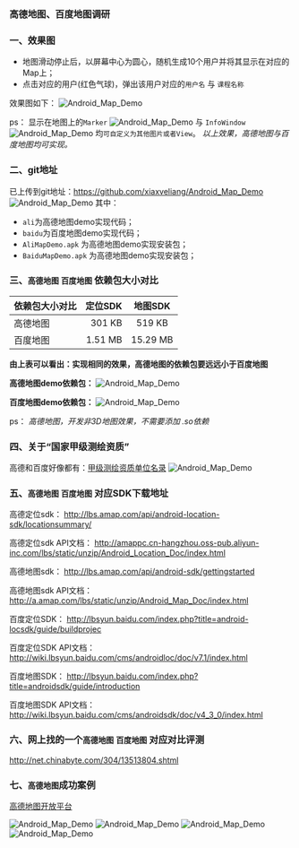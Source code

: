 ### 高德地图、百度地图调研


### 一、效果图

+ 地图滑动停止后，以屏幕中心为圆心，随机生成10个用户并将其显示在对应的Map上；
+ 点击对应的用户(红色气球)，弹出该用户对应的`用户名` 与 `课程名称`

效果图如下：
![Android_Map_Demo](./image/ali_map02.png)

ps：
显示在地图上的`Marker` ![Android_Map_Demo](./image/marker.png) 与 `InfoWindow` ![Android_Map_Demo](./image/info_window.png) 均`可自定义为其他图片或者View`。
*以上效果，高德地图与百度地图均可实现。*


### 二、git地址
已上传到git地址：https://github.com/xiaxveliang/Android_Map_Demo
![Android_Map_Demo](./image/git.png)
其中：
+ `ali`为高德地图demo实现代码；
+ `baidu`为百度地图demo实现代码；
+ `AliMapDemo.apk` 为高德地图demo实现安装包；
+ `BaiduMapDemo.apk` 为高德地图demo实现安装包；


### 三、`高德地图` `百度地图` 依赖包大小对比

| 依赖包大小对比      |     定位SDK|   地图SDK   |
| :-------- | --------:| :------: |
| 高德地图    |   301 KB |  519 KB  |
| 百度地图    |   1.51 MB |  15.29 MB  |

**由上表可以看出：实现相同的效果，高德地图的依赖包要远远小于百度地图**

**高德地图demo依赖包：**
![Android_Map_Demo](./image/ali_lib.png)

**百度地图demo依赖包：**
![Android_Map_Demo](./image/baidu_lib.png)

ps：
*高德地图，开发非3D地图效果，不需要添加 .so依赖*

### 四、关于“国家甲级测绘资质”
高德和百度好像都有：[甲级测绘资质单位名录](http://zgchnj.sbsm.gov.cn/article/ljnjll/ysnj/fl/jjchzzdwml/201312/20131200005814.shtml)
![Android_Map_Demo](./image/zizhi.png)

### 五、`高德地图` `百度地图` 对应SDK下载地址

高德定位sdk：
http://lbs.amap.com/api/android-location-sdk/locationsummary/

高德定位sdk API文档：
http://amappc.cn-hangzhou.oss-pub.aliyun-inc.com/lbs/static/unzip/Android_Location_Doc/index.html

高德地图sdk：
http://lbs.amap.com/api/android-sdk/gettingstarted

高德地图sdk API文档：
http://a.amap.com/lbs/static/unzip/Android_Map_Doc/index.html



百度定位SDK：
http://lbsyun.baidu.com/index.php?title=android-locsdk/guide/buildprojec

百度定位SDK API文档：
http://wiki.lbsyun.baidu.com/cms/androidloc/doc/v7.1/index.html

百度地图SDK：
http://lbsyun.baidu.com/index.php?title=androidsdk/guide/introduction

百度地图SDK API文档：
http://wiki.lbsyun.baidu.com/cms/androidsdk/doc/v4_3_0/index.html


### 六、网上找的一个`高德地图` `百度地图` 对应对比评测
http://net.chinabyte.com/304/13513804.shtml

### 七、`高德地图`成功案例
[高德地图开放平台](http://lbs.amap.com/)

![Android_Map_Demo](./image/ali_success01.png)
![Android_Map_Demo](./image/ali_success02.png)
![Android_Map_Demo](./image/ali_success03.png)
![Android_Map_Demo](./image/ali_success04.png)
